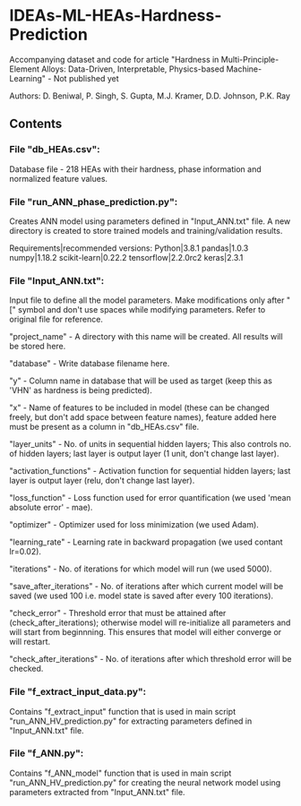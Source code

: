 # IDEAs-ML-HEAs-Hardness-Prediction
Accompanying dataset and code for article "Hardness in Multi-Principle-Element Alloys: Data-Driven, Interpretable, Physics-based Machine-Learning" - Not published yet

Authors: D. Beniwal, P. Singh, S. Gupta, M.J. Kramer, D.D. Johnson, P.K. Ray

## Contents

### File "db_HEAs.csv":
Database file - 218 HEAs with their hardness, phase information and normalized feature values.


### File "run_ANN_phase_prediction.py":
Creates ANN model using parameters defined in "Input_ANN.txt" file. A new directory is created to store trained models and training/validation results.

Requirements|recommended versions:
Python|3.8.1
pandas|1.0.3
numpy|1.18.2
scikit-learn|0.22.2
tensorflow|2.2.0rc2
keras|2.3.1


### File "Input_ANN.txt":
Input file to define all the model parameters. Make modifications only after "[" symbol and don't use spaces while modifying parameters. Refer to original file for reference.

"project_name" - A directory with this name will be created. All results will be stored here.

"database" - Write database filename here.

"y" - Column name in database that will be used as target (keep this as 'VHN' as hardness is being predicted).

"x" - Name of features to be included in model (these can be changed freely, but don't add space between feature names), feature added here must be present as a column in "db_HEAs.csv" file.

"layer_units" - No. of units in sequential hidden layers; This also controls no. of hidden layers; last layer is output layer (1 unit, don't change last layer).

"activation_functions" - Activation function for sequential hidden layers; last layer is output layer (relu, don't change last layer).

"loss_function" - Loss function used for error quantification (we used 'mean absolute error' - mae).

"optimizer" - Optimizer used for loss minimization (we used Adam).

"learning_rate" - Learning rate in backward propagation (we used contant lr=0.02).

"iterations" - No. of iterations for which model will run (we used 5000).

"save_after_iterations" - No. of iterations after which current model will be saved (we used 100 i.e. model state is saved after every 100 iterations).

"check_error" - Threshold error that must be attained after (check_after_iterations); otherwise model will re-initialize all parameters and will start from beginnning. This ensures that model will either converge or will restart.

"check_after_iterations" - No. of iterations after which threshold error will be checked.


### File "f_extract_input_data.py":
Contains "f_extract_input" function that is used in main script "run_ANN_HV_prediction.py" for extracting parameters defined in "Input_ANN.txt" file.


### File "f_ANN.py":
Contains "f_ANN_model" function that is used in main script "run_ANN_HV_prediction.py" for creating the neural network model using parameters extracted from "Input_ANN.txt" file.
